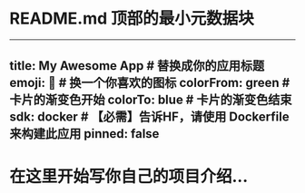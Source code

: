 # README.md 顶部的最小元数据块

---
title: My Awesome App       # 替换成你的应用标题
emoji: 🚀                  # 换一个你喜欢的图标
colorFrom: green           # 卡片的渐变色开始
colorTo: blue              # 卡片的渐变色结束
sdk: docker                # 【必需】告诉HF，请使用 Dockerfile 来构建此应用
pinned: false
---

# 在这里开始写你自己的项目介绍...
